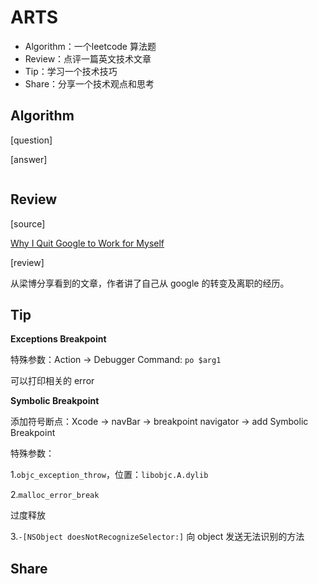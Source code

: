 # ARTS
- Algorithm：一个leetcode 算法题
- Review：点评一篇英文技术文章
- Tip：学习一个技术技巧
- Share：分享一个技术观点和思考

## Algorithm

[question]



[answer]

```c++

```



## Review

[source]

[ Why I Quit Google to Work for Myself](https://mtlynch.io/why-i-quit-google/?utm_source=wanqu.co&utm_campaign=Wanqu+Daily&utm_medium=website)

[review]

从梁博分享看到的文章，作者讲了自己从 google 的转变及离职的经历。

## Tip

**Exceptions Breakpoint**

特殊参数：Action -> Debugger Command: ` po $arg1 `

可以打印相关的 error

**Symbolic Breakpoint**

添加符号断点：Xcode -> navBar -> breakpoint navigator -> add Symbolic Breakpoint 

特殊参数：

1.`objc_exception_throw`，位置：`libobjc.A.dylib`

2.`malloc_error_break`

过度释放

3.`-[NSObject doesNotRecognizeSelector:]` 向 object 发送无法识别的方法




## Share



